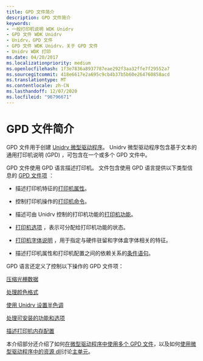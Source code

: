 ```yaml
---
title: GPD 文件简介
description: GPD 文件简介
keywords:
- 一般打印机说明 WDK Unidrv
- GPD 文件 WDK Unidrv
- Unidrv，GPD 文件
- GPD 文件 WDK Unidrv，关于 GPD 文件
- Unidrv WDK 打印
ms.date: 04/20/2017
ms.localizationpriority: medium
ms.openlocfilehash: 1f3e7836a8937787eae292f3aa32ffe7f29552a7
ms.sourcegitcommit: 418e6617e2a695c9cb4b37b5b60e264760858acd
ms.translationtype: MT
ms.contentlocale: zh-CN
ms.lasthandoff: 12/07/2020
ms.locfileid: "96796671"
---
```

# <a name="introduction-to-gpd-files"></a>GPD 文件简介





GPD 文件用于创建 [Unidrv 微型驱动程序](unidrv-minidrivers.md)。 Unidrv 微型驱动程序包含基于文本的通用打印机说明 (GPD) ，可包含在一个或多个 GPD 文件中。

GPD 文件使用 GPD 语言描述打印机。 文件包含使用 GPD 语言提供以下类型信息的 [GPD 文件项](gpd-file-entries.md) ：

-   描述打印机特征的[打印机属性](printer-attributes.md)。

-   控制打印机操作的[打印机命令](printer-commands.md)。

-   描述可由 Unidrv 控制的打印机功能的[打印机功能](printer-features.md)。

-   [打印机选项](printer-options.md) ，表示可分配给打印机功能的状态。

-   [打印机字体说明](printer-font-descriptions.md) ，用于指定与硬件驻留和字体盒字体相关的特征。

-   描述打印机属性和打印机配置之间的依赖关系的[条件语句](conditional-statements.md)。

GPD 语言还定义了控制以下操作的 GPD 文件项：

[压缩光栅数据](compressing-raster-data.md)

[处理颜色格式](handling-color-formats.md)

[使用 Unidrv 设置半色调](halftoning-with-unidrv.md)

[处理可安装的功能和选项](handling-installable-features-and-options.md)

[描述打印机内存配置](describing-printer-memory-configurations.md)

本介绍部分还介绍了如何[在微型驱动程序中使用多个 GPD 文件](using-multiple-gpd-files-in-a-minidriver.md)，以及如何[使用微型驱动程序中的资源 dll](using-resource-dlls-in-a-minidriver.md)讨论[主单元](master-units.md)。

 

 




